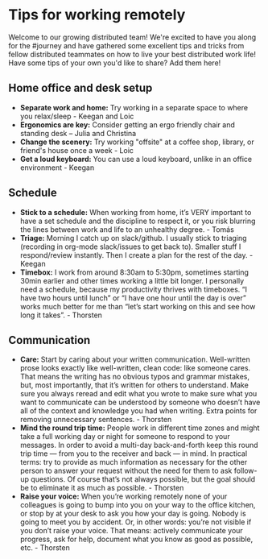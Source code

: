 # Tips for working remotely

Welcome to our growing distributed team! We're excited to have you along for the #journey and have gathered some excellent tips and tricks from fellow distributed teammates on how to live your best distributed work life! Have some tips of your own you'd like to share? Add them here!

## Home office and desk setup

* **Separate work and home:** Try working in a separate space to where you relax/sleep - Keegan and Loic
* **Ergonomics are key:** Consider getting an ergo friendly chair and standing desk – Julia and Christina
* **Change the scenery:** Try working "offsite" at a coffee shop, library, or friend's house once a week - Loic
* **Get a loud keyboard:** You can use a loud keyboard, unlike in an office environment - Keegan

## Schedule

* **Stick to a schedule:** When working from home, it’s VERY important to have a set schedule and the discipline to respect it, or you risk blurring the lines between work and life to an unhealthy degree. - Tomás
* **Triage:** Morning I catch up on slack/github. I usually stick to triaging (recording in org-mode slack/issues to get back to). Smaller stuff I respond/review instantly. Then I create a plan for the rest of the day. - Keegan
* **Timebox:** I work from around 8:30am to 5:30pm, sometimes starting 30min earlier and other times working a little bit longer. I personally need a schedule, because my productivity thrives with timeboxes. “I have two hours until lunch” or “I have one hour until the day is over” works much better for me than “let’s start working on this and see how long it takes”. - Thorsten


## Communication

* **Care:** Start by caring about your written communication. Well-written prose looks exactly like well-written, clean code: like someone cares. That means the writing has no obvious typos and grammar mistakes, but, most importantly, that it’s written for others to understand. Make sure you always reread and edit what you wrote to make sure what you want to communicate can be understood by someone who doesn’t have all of the context and knowledge you had when writing. Extra points for removing unnecessary sentences. - Thorsten
* **Mind the round trip time:** People work in different time zones and might take a full working day or night for someone to respond to your messages. In order to avoid a multi-day back-and-forth keep this round trip time — from you to the receiver and back — in mind. In practical terms: try to provide as much information as necessary for the other person to answer your request without the need for them to ask follow-up questions. Of course that’s not always possible, but the goal should be to eliminate it as much as possible. - Thorsten
* **Raise your voice:** When you’re working remotely none of your colleagues is going to bump into you on your way to the office kitchen, or stop by at your desk to ask you how your day is going. Nobody is going to meet you by accident. Or, in other words: you’re not visible if you don’t raise your voice. That means: actively communicate your progress, ask for help, document what you know as good as possible, etc. - Thorsten

